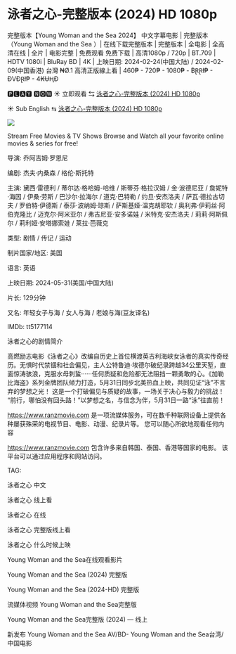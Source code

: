 # 泳者之心-完整版本 (2024) HD 1080p

完整版本【Young Woman and the Sea 2024】 中文字幕电影 | 完整版本（Young Woman and the Sea ）| 在线下载完整版本 | 完整版本 | 全电影 | 全高清在线 | 全片 | 电影完整 | 免费观看 免费下载 | 高清1080p / 720p | BT.709 | HDTV 1080i | BluRay BD | 4K | 上映日期: 2024-02-24(中国大陆) / 2024-02-09(中国香港)
台灣 ₦Ø.1 高清正版線上看 | 460₱ - 720₱ - 1080₱ - ฿ⱤⱤł₱ - ĐVĐⱤł₱ - 4₭ɄⱧĐ

🅿🅻🅰🆈 🅽🅾🆆 ☀ 立即观看 ⇆  [泳者之心-完整版本 (2024) HD 1080p](https://www.ranzmovie.com/zh/movie/774531)
 
☀ Sub English ⇆ [ 泳者之心-完整版本 (2024) HD 1080p](https://www.ranzmovie.com/en/movie/774531)

<img src="https://www.chineseradio.com/main/wp-content/uploads/2024/06/T3-4-338x500.jpg" />

Stream Free Movies & TV Shows Browse and Watch all your favorite online movies & series for free!

导演: 乔阿吉姆·罗恩尼

编剧: 杰夫·内桑森 / 格伦·斯托特

主演: 黛西·雷德利 / 蒂尔达·格哈姆-哈维 / 斯蒂芬·格拉汉姆 / 金·波德尼亚 / 詹妮特·海因 / 伊桑·劳斯 / 巴沙尔·拉海尔 / 道克·巴特勒 / 约旦·安杰洛夫 / 萨瓦·德拉古切夫 / 罗伯特·伊德斯 / 泰莎·波纳姆·琼斯 / 萨斯基娅·温克胡耶钦 / 奥利弗·伊莉丝·阿伯克隆比 / 迈克尔·阿米亚尔 / 弗吉尼亚·安多诺娃 / 米特克·安杰洛夫 / 莉莉·阿斯佩尔 / 莉利娅·安塔娜索娃 / 莱拉·芭薇克

类型: 剧情 / 传记 / 运动

制片国家/地区: 美国

语言: 英语

上映日期: 2024-05-31(美国/中国大陆)

片长: 129分钟

又名: 年轻女子与海 / 女人与海 / 老娘与海(豆友译名)

IMDb: tt5177114

泳者之心的剧情简介

高燃励志电影《泳者之心》改编自历史上首位横渡英吉利海峡女泳者的真实传奇经历。无惧时代禁锢和社会偏见，主人公特鲁迪·埃德尔破纪录跨越34公里天堑，直面惊涛骇浪，克服水母刺蜇······任何质疑和危险都无法阻挡一颗勇敢的心。《加勒比海盗》系列金牌团队倾力打造，5月31日同步北美热血上映，共同见证“泳”不言弃的梦想之光！
这是一个打破偏见与质疑的故事，一场关于决心与毅力的挑战！
“前行，哪怕没有回头路！”以梦想之名，与信念为伴，5月31日一路“泳”往直前！

https://www.ranzmovie.com 是一项流媒体服务，可在数千种联网设备上提供各种屡获殊荣的电视节目、电影、动漫、纪录片等。 您可以随心所欲地观看任何内容

https://www.ranzmovie.com 包含许多来自韩国、泰国、香港等国家的电影。 该平台可以通过应用程序和网站访问。

TAG:

泳者之心 中文

泳者之心 线上看

泳者之心 在线

泳者之心 完整版线上看

泳者之心 什么时候上映

Young Woman and the Sea在线观看影片

Young Woman and the Sea (2024) 完整版

Young Woman and the Sea (2024-HD) 完整版

流媒体视频 Young Woman and the Sea完整版

Young Woman and the Sea完整版 (2024) ― 线上

新发布 Young Woman and the Sea AV/BD- Young Woman and the Sea台湾/中国电影
